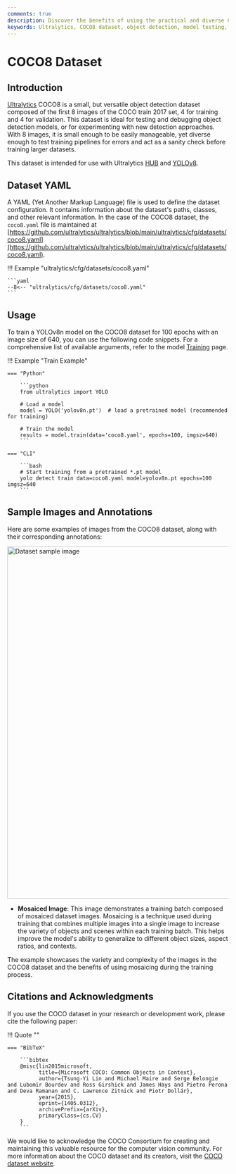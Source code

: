 ```yaml
---
comments: true
description: Discover the benefits of using the practical and diverse COCO8 dataset for object detection model testing. Learn to configure and use it via Ultralytics HUB and YOLOv8.
keywords: Ultralytics, COCO8 dataset, object detection, model testing, dataset configuration, detection approaches, sanity check, training pipelines, YOLOv8
---
```


# COCO8 Dataset

## Introduction

[Ultralytics](https://ultralytics.com) COCO8 is a small, but versatile object detection dataset composed of the first 8 images of the COCO train 2017 set, 4 for training and 4 for validation. This dataset is ideal for testing and debugging object detection models, or for experimenting with new detection approaches. With 8 images, it is small enough to be easily manageable, yet diverse enough to test training pipelines for errors and act as a sanity check before training larger datasets.

This dataset is intended for use with Ultralytics [HUB](https://hub.ultralytics.com) and [YOLOv8](https://github.com/ultralytics/ultralytics).

## Dataset YAML

A YAML (Yet Another Markup Language) file is used to define the dataset configuration. It contains information about the dataset's paths, classes, and other relevant information. In the case of the COCO8 dataset, the `coco8.yaml` file is maintained at [https://github.com/ultralytics/ultralytics/blob/main/ultralytics/cfg/datasets/coco8.yaml](https://github.com/ultralytics/ultralytics/blob/main/ultralytics/cfg/datasets/coco8.yaml).

!!! Example "ultralytics/cfg/datasets/coco8.yaml"

    ```yaml
    --8<-- "ultralytics/cfg/datasets/coco8.yaml"
    ```

## Usage

To train a YOLOv8n model on the COCO8 dataset for 100 epochs with an image size of 640, you can use the following code snippets. For a comprehensive list of available arguments, refer to the model [Training](../../modes/train.md) page.

!!! Example "Train Example"

    === "Python"

        ```python
        from ultralytics import YOLO

        # Load a model
        model = YOLO('yolov8n.pt')  # load a pretrained model (recommended for training)

        # Train the model
        results = model.train(data='coco8.yaml', epochs=100, imgsz=640)
        ```

    === "CLI"

        ```bash
        # Start training from a pretrained *.pt model
        yolo detect train data=coco8.yaml model=yolov8n.pt epochs=100 imgsz=640
        ```

## Sample Images and Annotations

Here are some examples of images from the COCO8 dataset, along with their corresponding annotations:

<img src="https://user-images.githubusercontent.com/26833433/236818348-e6260a3d-0454-436b-83a9-de366ba07235.jpg" alt="Dataset sample image" width="800">

- **Mosaiced Image**: This image demonstrates a training batch composed of mosaiced dataset images. Mosaicing is a technique used during training that combines multiple images into a single image to increase the variety of objects and scenes within each training batch. This helps improve the model's ability to generalize to different object sizes, aspect ratios, and contexts.

The example showcases the variety and complexity of the images in the COCO8 dataset and the benefits of using mosaicing during the training process.

## Citations and Acknowledgments

If you use the COCO dataset in your research or development work, please cite the following paper:

!!! Quote ""

    === "BibTeX"

        ```bibtex
        @misc{lin2015microsoft,
              title={Microsoft COCO: Common Objects in Context},
              author={Tsung-Yi Lin and Michael Maire and Serge Belongie and Lubomir Bourdev and Ross Girshick and James Hays and Pietro Perona and Deva Ramanan and C. Lawrence Zitnick and Piotr Dollár},
              year={2015},
              eprint={1405.0312},
              archivePrefix={arXiv},
              primaryClass={cs.CV}
        }
        ```

We would like to acknowledge the COCO Consortium for creating and maintaining this valuable resource for the computer vision community. For more information about the COCO dataset and its creators, visit the [COCO dataset website](https://cocodataset.org/#home).
